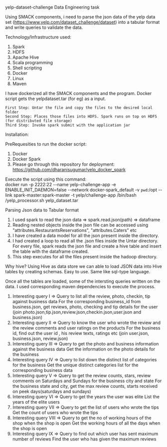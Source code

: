 yelp-dataset-challenge
Data Engineering task 

Using SMACK components, i need to parse the json data of the yelp data set (https://www.yelp.com/dataset_challenge/dataset) into a tabular format and write queries to validate the data. 

Technology/Infrastructure used:
  1. Spark 
  2. HDFS
  3. Apache Hive
  4. Scala programming
  5. Shell scripting
  6. Docker
  7. Linux
  8. Maven
  
  I have dockerized all the SMACK components and the program. Docker script gets the yelpdataset.tar (for eg) as a input. 
    
    First Step: Untar the file and copy the files to the desired local folder
    Second Step: Places those files into HDFS. Spark runs on top on HDFS (for distributed file storage)
    Third Step: Invoke spark submit with the application jar
  
  Installation: 
   
  PreRequesities to run the docker script:
  1. Docker 
  2. Docker Spark
  3. Please go through this repository for deployment: https://github.com/dharanisugumar/yelp_docker_spark
   
  Execute the script using this command:  
  docker run -p 2222:22 --name yelp-challenge-app -e ENABLE_INIT_DAEMON=false --network docker-spark_default -v `pwd`:/opt --link spark-master:spark-master -t yelp/challenge-app /bin/bash /yelp_processor.sh yelp_dataset.tar
  
  Parsing Json data to Tabular format
  1. I used spark to read the json data => spark.read.json(path) => dataframe
  2. Reading nested objects inside the json file can be accessed using "attributes.RestaurantsReservations", "attributes.Caters" etc
  3. I have created a data model for all the json present inside the directory.
  4. I had created a loop to read all the .json files inside the Untar directory. For every file, spark reads the json file and create a      hive table and insert the table with the dataframe created.
  5. This step executes for all the files present inside the hadoop directory.
   
   Why hive?
    Using Hive as data store we can able to load JSON data into Hive tables by creating schemas. Easy to use. Same like sql-type          language.

 Once all the tables are loaded, some of the intersting queries written on the data. I used corresponding maven dependencies to execute the process.

 1. Interesting query I => Query to list all the review, photo, checkin, tip against business data
  For the corresponding business_id from business.json, get reviews, photo, checking and tip details for the user (join photo.json,tip.json,review.json,checkin.json,user.json and business.json)
 2. Interesting query II => Query to know the user who wrote the review and the review comments and user ratings on the products
   For the business id, find out the user id , his review texts, ratings etc (join user.json, business.json, review.json)
 3. Interesting query III => Query to get the photo and business information against the business data
    Get the information on the photo details for the business
 4. Interesting query IV  => Query to list down the distinct list of categories for the business
    Get the unique distinct categories list for the corresponding business data
 5. Interesting query V => Query to get the review counts, stars, review comments on Saturdays and Sundays for the business city and         state
 For the business state and city, get the max review counts, starts received on peek days(saturdays and sundays)
 6. Interesting query VI => Query to get the years the user was elite
      List the years of the elite users
 7. Interesting query VII => Query to get the list of users who wrote the tips
      Get the count of users who wrote the tips
 8. Interesting query VIII => Query to get the no of working hours of the shop when the shop is open
      Get the working hours of all the days when the shop is open
 9. Interesting query IX => Query to find out which user has sent maximum number of reviews
      Find the user who has given the maximum reviews


